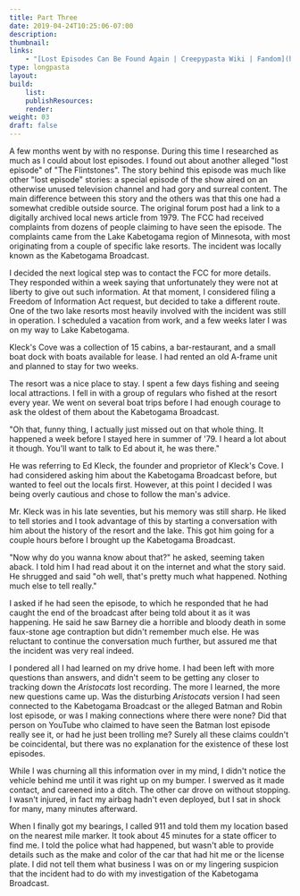 ```yaml
---
title: Part Three
date: 2019-04-24T10:25:06-07:00
description:
thumbnail:
links:
    - "[Lost Episodes Can Be Found Again | Creepypasta Wiki | Fandom](https://creepypasta.fandom.com/wiki/Lost_Episodes_Can_Be_Found_Again)"
type: longpasta
layout:
build:
    list: 
    publishResources: 
    render:
weight: 03
draft: false
---
```


A few months went by with no response. During this time I researched as much as I could about lost episodes. I found out about another alleged "lost episode" of "The Flintstones". The story behind this episode was much like other "lost episode" stories: a special episode of the show aired on an otherwise unused television channel and had gory and surreal content. The main difference between this story and the others was that this one had a somewhat credible outside source. The original forum post had a link to a digitally archived local news article from 1979. The FCC had received complaints from dozens of people claiming to have seen the episode. The complaints came from the Lake Kabetogama region of Minnesota, with most originating from a couple of specific lake resorts. The incident was locally known as the Kabetogama Broadcast.

I decided the next logical step was to contact the FCC for more details. They responded within a week saying that unfortunately they were not at liberty to give out such information. At that moment, I considered filing a Freedom of Information Act request, but decided to take a different route. One of the two lake resorts most heavily involved with the incident was still in operation. I scheduled a vacation from work, and a few weeks later I was on my way to Lake Kabetogama.

Kleck's Cove was a collection of 15 cabins, a bar-restaurant, and a small boat dock with boats available for lease. I had rented an old A-frame unit and planned to stay for two weeks.

The resort was a nice place to stay. I spent a few days fishing and seeing local attractions. I fell in with a group of regulars who fished at the resort every year. We went on several boat trips before I had enough courage to ask the oldest of them about the Kabetogama Broadcast.

"Oh that, funny thing, I actually just missed out on that whole thing. It happened a week before I stayed here in summer of '79. I heard a lot about it though. You'll want to talk to Ed about it, he was there."

He was referring to Ed Kleck, the founder and proprietor of Kleck's Cove. I had considered asking him about the Kabetogama Broadcast before, but wanted to feel out the locals first. However, at this point I decided I was being overly cautious and chose to follow the man's advice.

Mr. Kleck was in his late seventies, but his memory was still sharp. He liked to tell stories and I took advantage of this by starting a conversation with him about the history of the resort and the lake. This got him going for a couple hours before I brought up the Kabetogama Broadcast.

"Now why do you wanna know about that?" he asked, seeming taken aback. I told him I had read about it on the internet and what the story said. He shrugged and said "oh well, that's pretty much what happened. Nothing much else to tell really."

I asked if he had seen the episode, to which he responded that he had caught the end of the broadcast after being told about it as it was happening. He said he saw Barney die a horrible and bloody death in some faux-stone age contraption but didn't remember much else. He was reluctant to continue the conversation much further, but assured me that the incident was very real indeed.

I pondered all I had learned on my drive home. I had been left with more questions than answers, and didn't seem to be getting any closer to tracking down the *Aristocats* lost recording. The more I learned, the more new questions came up. Was the disturbing *Aristocats* version I had seen connected to the Kabetogama Broadcast or the alleged Batman and Robin lost episode, or was I making connections where there were none? Did that person on YouTube who claimed to have seen the Batman lost episode really see it, or had he just been trolling me? Surely all these claims couldn't be coincidental, but there was no explanation for the existence of these lost episodes.

While I was churning all this information over in my mind, I didn't notice the vehicle behind me until it was right up on my bumper. I swerved as it made contact, and careened into a ditch. The other car drove on without stopping. I wasn't injured, in fact my airbag hadn't even deployed, but I sat in shock for many, many minutes afterward.

When I finally got my bearings, I called 911 and told them my location based on the nearest mile marker. It took about 45 minutes for a state officer to find me. I told the police what had happened, but wasn't able to provide details such as the make and color of the car that had hit me or the license plate. I did not tell them what business I was on or my lingering suspicion that the incident had to do with my investigation of the Kabetogama Broadcast.
